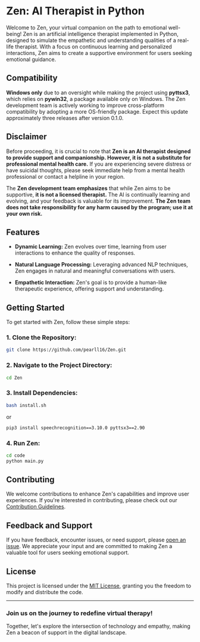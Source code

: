 # Zen: AI Therapist in Python

Welcome to Zen, your virtual companion on the path to emotional well-being! Zen is an artificial intelligence therapist implemented in Python, designed to simulate the empathetic and understanding qualities of a real-life therapist. With a focus on continuous learning and personalized interactions, Zen aims to create a supportive environment for users seeking emotional guidance.

## Compatibility

**Windows only** due to an oversight while making the project using **pyttsx3**, which relies on **pywin32**, a package available only on Windows. The Zen development team is actively working to improve cross-platform compatibility by adopting a more OS-friendly package. Expect this update approximately three releases after version 0.1.0.

## Disclaimer

Before proceeding, it is crucial to note that **Zen is an AI therapist designed to provide support and companionship. However, it is not a substitute for professional mental health care.** If you are experiencing severe distress or have suicidal thoughts, please seek immediate help from a mental health professional or contact a helpline in your region.

The **Zen development team emphasizes** that while Zen aims to be supportive, **it is not a licensed therapist.** The AI is continually learning and evolving, and your feedback is valuable for its improvement. **The Zen team does not take responsibility for any harm caused by the program; use it at your own risk.**

## Features

- **Dynamic Learning:** Zen evolves over time, learning from user interactions to enhance the quality of responses.

- **Natural Language Processing:** Leveraging advanced NLP techniques, Zen engages in natural and meaningful conversations with users.

- **Empathetic Interaction:** Zen's goal is to provide a human-like therapeutic experience, offering support and understanding.

## Getting Started

To get started with Zen, follow these simple steps:

### 1. Clone the Repository:

```bash
git clone https://github.com/pearll16/Zen.git
```

### 2. Navigate to the Project Directory:

```bash
cd Zen
```

### 3. Install Dependencies:

```bash
bash install.sh
```

or

```bash
pip3 install speechrecognition==3.10.0 pyttsx3==2.90
```

### 4. Run Zen:

```bash
cd code
python main.py
```

## Contributing

We welcome contributions to enhance Zen's capabilities and improve user experiences. If you're interested in contributing, please check out our [Contribution Guidelines](CONTRIBUTING.md).

## Feedback and Support

If you have feedback, encounter issues, or need support, please [open an issue](https://github.com/pearll16/Zen/issues). We appreciate your input and are committed to making Zen a valuable tool for users seeking emotional support.

## License

This project is licensed under the [MIT License](LICENSE), granting you the freedom to modify and distribute the code.

---

### Join us on the journey to redefine virtual therapy!
Together, let's explore the intersection of technology and empathy, making Zen a beacon of support in the digital landscape.


